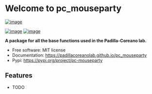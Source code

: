 # Welcome to pc_mouseparty


[![image](https://img.shields.io/pypi/v/pc_mouseparty.svg)](https://pypi.python.org/pypi/pc_mouseparty)
<!-- [![image](https://img.shields.io/conda/vn/conda-forge/pc_mouseparty.svg)](https://anaconda.org/conda-forge/pc_mouseparty) -->
[![image](https://img.shields.io/badge/License-MIT-yellow.svg)](https://opensource.org/licenses/MIT)
[![image](https://github.com/gee-community/geemap/workflows/docs/badge.svg)](https://padillacoreanolab.github.io/pc_mouseparty)


**A package for all the base functions used in the Padilla-Coreano lab.**


-   Free software: MIT license
-   Documentation: <https://padillacoreanolab.github.io/pc_mouseparty>
-   Pypi: <https://pypi.org/project/pc-mouseparty>
    

## Features

-   TODO
